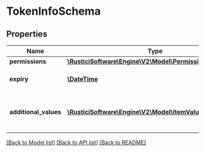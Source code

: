 # TokenInfoSchema

## Properties
Name | Type | Description | Notes
------------ | ------------- | ------------- | -------------
**permissions** | [**\RusticiSoftware\Engine\V2\Model\PermissionsSchema**](PermissionsSchema.md) |  | [optional] 
**expiry** | [**\DateTime**](\DateTime.md) | Expiration of the token. | [optional] 
**additional_values** | [**\RusticiSoftware\Engine\V2\Model\ItemValuePairSchema[]**](ItemValuePairSchema.md) | Additional values that were included in the token | [optional] 

[[Back to Model list]](../README.md#documentation-for-models) [[Back to API list]](../README.md#documentation-for-api-endpoints) [[Back to README]](../README.md)



